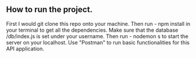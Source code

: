 ## How to run the project.
First I would git clone this repo onto your machine.
Then run - npm install in your terminal to get all the dependencies.
Make sure that the database /db/index.js is set under your username.
Then run - nodemon s to start the server on your localhost.
Use "Postman" to run basic functionalities for this API application.